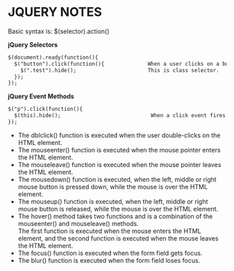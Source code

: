 # JQUERY NOTES

Basic syntax is: $(selector).action()

__jQuery Selectors__

```html
$(document).ready(function(){
  $("button").click(function(){              When a user clicks on a button, all <p> elements will be hidden. This is id selector.
    $(".test").hide();                       This is class selector.
  });
});

```

__jQuery Event Methods__
```html
$("p").click(function(){
  $(this).hide();                             When a click event fires on a <p> element; hide the current <p> element.
});
```
- The dblclick() function is executed when the user double-clicks on the HTML element.
- The mouseenter() function is executed when the mouse pointer enters the HTML element.
- The mouseleave() function is executed when the mouse pointer leaves the HTML element.
- The mousedown() function is executed, when the left, middle or right mouse button is pressed down, while the mouse is over the HTML element.
- The mouseup() function is executed, when the left, middle or right mouse button is released, while the mouse is over the HTML element.
- The hover() method takes two functions and is a combination of the mouseenter() and mouseleave() methods. <br>
The first function is executed when the mouse enters the HTML element, and the second function is executed when the mouse leaves the HTML element.
- The focus() function is executed when the form field gets focus.
- The blur() function is executed when the form field loses focus.

 
